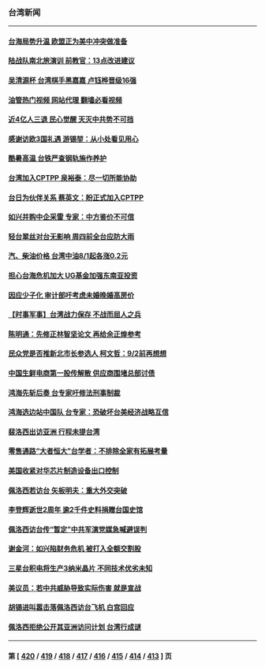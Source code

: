 ### 台湾新闻
---
#### [台海局势升温 欧盟正为美中冲突做准备](../../pages/ncid1349361/n13793101.md?08011645) 
#### [陆战队南北旅演训 前教官：13点改进建议](../../pages/ncid1349361/n13792893.md?08011645) 
#### [吴清源杯 台湾棋手黑嘉嘉 卢钰桦晋级16强](../../pages/ncid1349361/n13792747.md?08011645) 
#### [油管热门视频 网站代理 翻墙必看视频](http://209.222.30.114:81/youtube.html?08011645)
#### [近4亿人三退 民心觉醒 天灭中共势不可挡](../../pages/ncid1349361/n13792452.md?08011645) 
#### [感谢访欧3国礼遇 游锡堃：从小处看见用心](../../pages/ncid1349361/n13792725.md?08011645) 
#### [酷暑高温 台铁严查钢轨施作养护](../../pages/ncid1349361/n13792707.md?08011645) 
#### [台湾加入CPTPP 泉裕泰：尽一切所能协助](../../pages/ncid1349361/n13792726.md?08011645) 
#### [台日为伙伴关系 蔡英文：盼正式加入CPTPP](../../pages/ncid1349361/n13792730.md?08011645) 
#### [如兴并购中企采雷 专家：中方鉴价不可信](../../pages/ncid1349361/n13792722.md?08011645) 
#### [轻台翠丝对台无影响 周四前全台应防大雨](../../pages/ncid1349361/n13792706.md?08011645) 
#### [汽、柴油价格 台湾中油8/1起各涨0.2元](../../pages/ncid1349361/n13792705.md?08011645) 
#### [担心台海危机加大 UG基金加强东南亚投资](../../pages/ncid1349361/n13792684.md?08011645) 
#### [因应少子化 审计部吁考虑未婚晚婚高房价](../../pages/ncid1349361/n13792710.md?08011645) 
#### [【时事军事】台湾战力保存 不战而屈人之兵](../../pages/ncid1349361/n13792389.md?08011645) 
#### [陈明通：先修正林智坚论文 再给余正煌参考](../../pages/ncid1349361/n13792673.md?08011645) 
#### [民众党是否推新北市长参选人 柯文哲：9/2前再想想](../../pages/ncid1349361/n13792676.md?08011645) 
#### [中国生鲜电商第一股传解散 供应商围堵总部讨债](../../pages/ncid1349361/n13792664.md?08011645) 
#### [鸿海先斩后奏  台专家吁修法刑事制裁](../../pages/ncid1349361/n13792666.md?08011645) 
#### [鸿海选边站中国队 台专家：恐破坏台美经济战略互信](../../pages/ncid1349361/n13792653.md?08011645) 
#### [裴洛西出访亚洲  行程未提台湾](../../pages/ncid1349361/n13792649.md?08011645) 
#### [零售通路“大者恒大”台学者：不排除全家有拓展考量](../../pages/ncid1349361/n13792620.md?08011645) 
#### [美国收紧对华芯片制造设备出口控制](../../pages/ncid1349361/n13792386.md?08011645) 
#### [佩洛西若访台 矢板明夫：重大外交突破](../../pages/ncid1349361/n13792324.md?08011645) 
#### [李登辉逝世2周年 逾2千件史料捐赠台国史馆](../../pages/ncid1349361/n13792276.md?08011645) 
#### [佩洛西访台传“暂定”中共军演党媒急喊避误判](../../pages/ncid1349361/n13792167.md?08011645) 
#### [谢金河：如兴陷财务危机 被打入全额交割股](../../pages/ncid1349361/n13792022.md?08011645) 
#### [三星台积电将生产3纳米晶片 不同技术优劣未知](../../pages/ncid1349361/n13792070.md?08011645) 
#### [美议员：若中共威胁导致实际伤害 就是宣战](../../pages/ncid1349361/n13791928.md?08011645) 
#### [胡锡进叫嚣击落佩洛西访台飞机 白宫回应](../../pages/ncid1349361/n13791905.md?08011645) 
#### [佩洛西拒绝公开其亚洲访问计划 台湾行成谜](../../pages/ncid1349361/n13791864.md?08011645) 

---
#### 第 [ [420](./420.md?08011645) / [419](./419.md?08011645) / [418](./418.md?08011645) / [417](./417.md?08011645) / [416](./416.md?08011645) / [415](./415.md?08011645) / [414](./414.md?08011645) / [413](./413.md?08011645) ] 页
